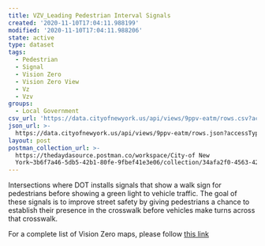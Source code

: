 ```yaml
---
title: VZV_Leading Pedestrian Interval Signals
created: '2020-11-10T17:04:11.988199'
modified: '2020-11-10T17:04:11.988206'
state: active
type: dataset
tags:
  - Pedestrian
  - Signal
  - Vision Zero
  - Vision Zero View
  - Vz
  - Vzv
groups:
  - Local Government
csv_url: 'https://data.cityofnewyork.us/api/views/9ppv-eatm/rows.csv?accessType=DOWNLOAD'
json_url: >-
  https://data.cityofnewyork.us/api/views/9ppv-eatm/rows.json?accessType=DOWNLOAD
layout: post
postman_collection_url: >-
  https://thedaydasource.postman.co/workspace/City-of New
  York~3b6f7a46-5db5-42b1-80fe-9fbef41e3e06/collection/34afa2f0-4563-421a-b93e-698ab8c6ae71
---
```

Intersections where DOT installs signals that show a walk sign for pedestrians before showing a green light to vehicle traffic. The goal of these signals is to improve street safety by giving pedestrians a chance to establish their presence in the crosswalk before vehicles make turns across that crosswalk.

For a complete list of Vision Zero maps, please follow <a href="https://data.cityofnewyork.us/browse?q=vzv&sortBy=last_modified&utf8=%E2%9C%93">this link</a>
